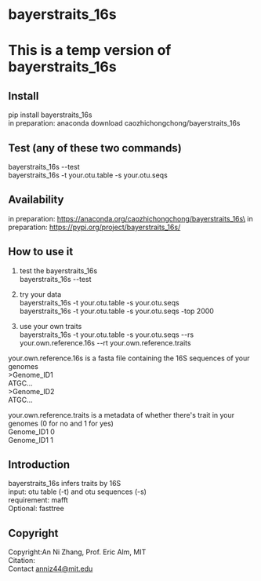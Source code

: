 # bayerstraits_16s
# This is a temp version of bayerstraits_16s
## Install
pip install bayerstraits_16s\
in preparation: anaconda download caozhichongchong/bayerstraits_16s

## Test (any of these two commands)
bayerstraits_16s --test\
bayerstraits_16s -t your.otu.table -s your.otu.seqs

## Availability
in preparation: https://anaconda.org/caozhichongchong/bayerstraits_16s\
in preparation: https://pypi.org/project/bayerstraits_16s/

## How to use it
1. test the bayerstraits_16s\
bayerstraits_16s --test

2. try your data\
bayerstraits_16s -t your.otu.table -s your.otu.seqs\
bayerstraits_16s -t your.otu.table -s your.otu.seqs -top 2000

3. use your own traits\
bayerstraits_16s -t your.otu.table -s your.otu.seqs --rs your.own.reference.16s --rt your.own.reference.traits

your.own.reference.16s is a fasta file containing the 16S sequences of your genomes\
\>Genome_ID1\
ATGC...\
\>Genome_ID2\
ATGC...

your.own.reference.traits is a metadata of whether there's trait in your genomes (0 for no and 1 for yes)\
Genome_ID1   0\
Genome_ID1   1

## Introduction
bayerstraits_16s infers traits by 16S\
input: otu table (-t) and otu sequences (-s)\
requirement: mafft\
Optional: fasttree

## Copyright
Copyright:An Ni Zhang, Prof. Eric Alm, MIT\
Citation:\
Contact anniz44@mit.edu
